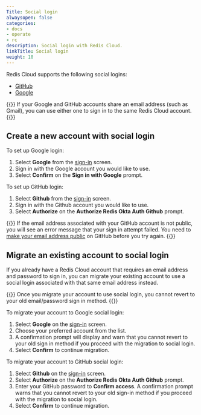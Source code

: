 ```yaml
---
Title: Social login
alwaysopen: false
categories:
- docs
- operate
- rc
description: Social login with Redis Cloud.
linkTitle: Social login
weight: 10
---
```


Redis Cloud supports the following social logins:
- [GitHub](https://github.com/)
- [Google](https://accounts.google.com/)

{{<note>}}
If your Google and GitHub accounts share an email address (such as Gmail), you can use either one to sign in to the same Redis Cloud account.
{{</note>}}

## Create a new account with social login

To set up Google login:

1. Select **Google** from the [sign-in](https://cloud.redis.io/) screen.
1. Sign in with the Google account you would like to use.
1. Select **Confirm** on the **Sign in with Google** prompt.

To set up GitHub login:

1. Select **Github** from the [sign-in](https://cloud.redis.io/) screen.
2. Sign in with the Github account you would like to use.
3. Select **Authorize** on the **Authorize Redis Okta Auth Github** prompt.

{{<note>}}
If the email address associated with your GitHub account is not public, you will see an error message that your sign in attempt failed. You need to [make your email address public](https://docs.github.com/en/account-and-profile/setting-up-and-managing-your-personal-account-on-github/managing-email-preferences) on GitHub before you try again.
{{</note>}}

## Migrate an existing account to social login

If you already have a Redis Cloud account that requires an email address and password to sign in, you can migrate your existing account to use a social login associated with that same email address instead.

{{<warning>}}
Once you migrate your account to use social login, you cannot revert to your old email/password sign in method.
{{</warning>}}

To migrate your account to Google social login:

1. Select **Google** on the [sign-in](https://cloud.redis.io/) screen.
1. Choose your preferred account from the list.
1. A confirmation prompt will display and warn that you cannot revert to your old sign in method if you proceed with the migration to social login.
1. Select **Confirm** to continue migration.

To migrate your account to GitHub social login:

1. Select **Github** on the [sign-in](https://cloud.redis.io/) screen.
1. Select **Authorize** on the **Authorize Redis Okta Auth Github** prompt.
1. Enter your GitHub password to **Confirm access**. A confirmation prompt warns that you cannot revert to your old sign-in method if you proceed with the migration to social login.
1. Select **Confirm** to continue migration.
